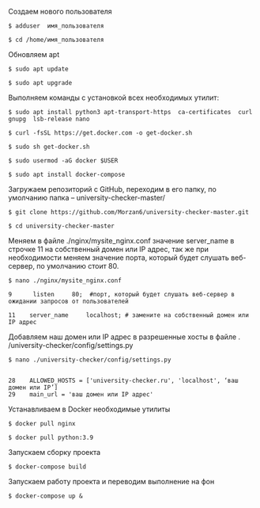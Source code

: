 
Создаем нового пользователя

```
$ adduser  имя_пользователя

$ cd /home/имя_пользователя
```

Обновляем apt
```
$ sudo apt update

$ sudo apt upgrade
```
Выполняем команды с установкой всех необходимых утилит:

```
$ sudo apt install python3 apt-transport-https  ca-certificates  curl  gnupg  lsb-release nano

$ curl -fsSL https://get.docker.com -o get-docker.sh

$ sudo sh get-docker.sh

$ sudo usermod -aG docker $USER

$ sudo apt install docker-compose
```

Загружаем репозиторий с GitHub, переходим в его папку, по умолчанию папка – university-checker-master/
```
$ git clone https://github.com/Morzan6/university-checker-master.git

$ cd university-checker-master
```

Меняем в файле ./nginx/mysite_nginx.conf значение server_name в строчке 11 на собственный домен или IP адрес, так же при необходимости меняем значение порта, который будет слушать веб-сервер, по умолчанию стоит 80.

```
$ nano ./nginx/mysite_nginx.conf

9      listen     80;  #порт, который будет слушать веб-сервер в ожидании запросов от пользователей

11    server_name     localhost; # замените на собственный домен или IP адрес
```
 
Добавляем наш домен или IP адрес в разрешенные хосты в файле . /university-checker/config/settings.py
```
$ nano ./university-checker/config/settings.py


28    ALLOWED_HOSTS = ['university-checker.ru', 'localhost', ‘ваш домен или IP’]
29    main_url = 'ваш домен или IP адрес'
```

Устанавливаем в Docker необходимые утилиты
```
$ docker pull nginx

$ docker pull python:3.9
```

Запускаем сборку проекта
```
$ docker-compose build
```
Запускаем работу проекта и переводим выполнение на фон
```
$ docker-compose up &
```
